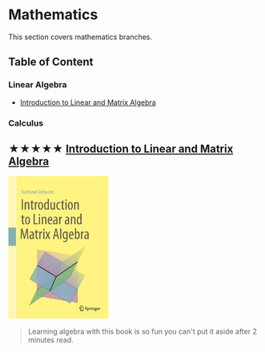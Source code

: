 # Mathematics

This section covers mathematics branches.

## Table of Content

### Linear Algebra

* [Introduction to Linear and Matrix Algebra](#-introduction-to-linear-and-matrix-algebra)

### Calculus

## ★★★★★ [Introduction to Linear and Matrix Algebra](books/9783030528119.md)
<img alt="9783030528119" src="covers/9783030528119.jpg" width="200"/>

> Learning algebra with this book is so fun
> you can't put it aside after 2 minutes read.
